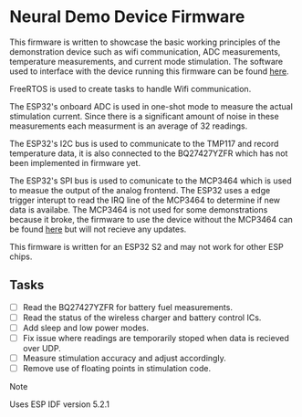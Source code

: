 # Neural Demo Device Firmware

This firmware is written to showcase the basic working principles of the demonstration device such as wifi communication, ADC measurements, temperature measurements, and current mode stimulation. The software used to interface with the device running this firmware can be found [here](Software).

FreeRTOS is used to create tasks to handle Wifi communication.

The ESP32's onboard ADC is used in one-shot mode to measure the actual stimulation current. Since there is a significant amount of noise in these measurements each measurment is an average of 32 readings.

The ESP32's I2C bus is used to communicate to the TMP117 and record temperature data, it is also connected to the BQ27427YZFR which has not been implemented in firmware yet.

The ESP32's SPI bus is used to comunicate to the MCP3464 which is used to measue the output of the analog frontend. The ESP32 uses a edge trigger interupt to read the IRQ line of the MCP3464 to determine if new data is availabe. The MCP3464 is not used for some demonstrations because it broke, the firmware to use the device without the MCP3464 can be found [here](https://github.com/Owen-Leishman/ECE5780_Mini_Project/tree/onboard_ADC) but will not recieve any updates.

This firmware is written for an ESP32 S2 and may not work for other ESP chips.

## Tasks
- [ ] Read the BQ27427YZFR for battery fuel measurements.
- [ ] Read the status of the wireless charger and battery control ICs.
- [ ] Add sleep and low power modes.
- [ ] Fix issue where readings are temporarily stoped when data is recieved over UDP.
- [ ] Measure stimulation accuracy and adjust accordingly.
- [ ] Remove use of floating points in stimulation code.

>[!note]
>Uses ESP IDF version 5.2.1

